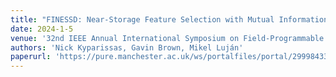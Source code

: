 ```yaml
---
title: "FINESSD: Near-Storage Feature Selection with Mutual Information for Resource-Limited FPGAs"
date: 2024-1-5
venue: '32nd IEEE Annual International Symposium on Field-Programmable Custom Computing Machines, FCCM 2024'
authors: 'Nick Kyparissas, Gavin Brown, Mikel Luján'
paperurl: 'https://pure.manchester.ac.uk/ws/portalfiles/portal/299984333/finessd_fccm24_author_manuscript.pdf'
---
```


